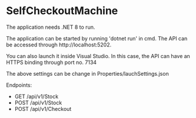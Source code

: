 # SelfCheckoutMachine

The application needs .NET 8 to run.

The application can be started by running 'dotnet run' in cmd. The API can be accessed through http://localhost:5202.

You can also launch it inside Visual Studio. In this case, the API can have an HTTPS binding through port no. 7134

The above settings can be change in Properties/lauchSettings.json

Endpoints:
- GET  /api/v1/Stock
- POST /api/v1/Stock
- POST /api/v1/Checkout
